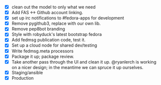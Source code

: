 - [X] clean out the model to only what we need
- [X] Add FAS <-> Github account linking.
- [X] set up irc notifications to #fedora-apps for development
- [X] Remove pygithub3, replace with our own lib.
- [X] Remove pep8bot branding
- [X] Style with robyduck's latest bootstrap fedora
- [X] Add fedmsg publication code, test it.
- [X] Set up a cloud node for shared dev/testing
- [X] Write fedmsg.meta processors
- [X] Package it up; package review.
- [X] Take another pass through the UI and clean it up.  @ryanlerch is working
      on a nicer design; in the meantime we can spruce it up ourselves.
- [X] Staging/ansible
- [X] Production
